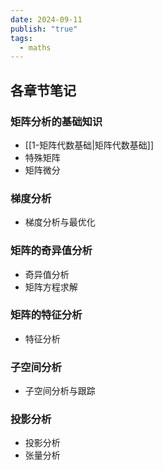 ```yaml
---
date: 2024-09-11
publish: "true"
tags:
  - maths
---
```

## 各章节笔记

### 矩阵分析的基础知识

- [[1-矩阵代数基础|矩阵代数基础]]
- 特殊矩阵
- 矩阵微分

### 梯度分析

- 梯度分析与最优化

### 矩阵的奇异值分析

- 奇异值分析
- 矩阵方程求解

### 矩阵的特征分析

- 特征分析

### 子空间分析

- 子空间分析与跟踪

### 投影分析

- 投影分析
- 张量分析
